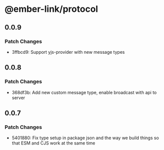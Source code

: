 # @ember-link/protocol

## 0.0.9

### Patch Changes

- 3ffbcd9: Support yjs-provider with new message types

## 0.0.8

### Patch Changes

- 368df3b: Add new custom message type, enable broadcast with api to server

## 0.0.7

### Patch Changes

- 5401880: Fix type setup in package json and the way we build things so that ESM and CJS work at the same time
